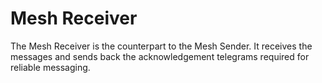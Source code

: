 <!--
SPDX-FileCopyrightText: 2013-2020 TRUMPF Laser GmbH, authors: C-Labs
SPDX-License-Identifier: MPL-2.0
-->
# Mesh Receiver

The Mesh Receiver is the counterpart to the Mesh Sender. It receives the messages and sends back the acknowledgement telegrams required for reliable messaging.


